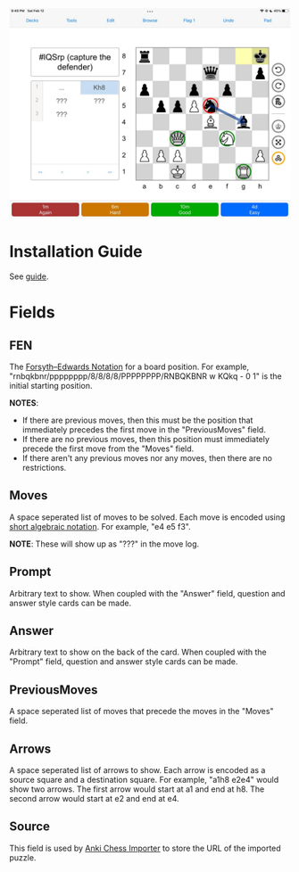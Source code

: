 ![demo](/images/acv.png)

# Installation Guide
See [guide](install.md).

# Fields

## FEN
The [Forsyth–Edwards Notation](https://en.wikipedia.org/wiki/Forsyth%E2%80%93Edwards_Notation) for a board position.
For example, "rnbqkbnr/pppppppp/8/8/8/8/PPPPPPPP/RNBQKBNR w KQkq - 0 1" is the initial starting position.

**NOTES**:
 * If there are previous moves, then this must be the position that immediately precedes the first move in the "PreviousMoves" field.
 * If there are no previous moves, then this position must immediately precede the first move from the "Moves" field.
 * If there aren't any previous moves nor any moves, then there are no restrictions.

## Moves
A space seperated list of moves to be solved. Each move is encoded using [short algebraic notation](https://en.wikipedia.org/wiki/Algebraic_notation_(chess)). For example, "e4 e5 f3".

**NOTE**: These will show up as "???" in the move log.

## Prompt
Arbitrary text to show. When coupled with the "Answer" field, question and answer style cards can be made.

## Answer
Arbitrary text to show on the back of the card. When coupled with the "Prompt" field, question and answer style cards can be made.

## PreviousMoves
A space seperated list of moves that precede the moves in the "Moves" field.

## Arrows
A space seperated list of arrows to show. Each arrow is encoded as a source square and a destination square. For example, "a1h8 e2e4" would show two arrows. The first arrow would start at a1 and end at h8. The second arrow would start at e2 and end at e4.

## Source
This field is used by [Anki Chess Importer](/toolkits/chess/importer/) to store the URL of the imported puzzle.